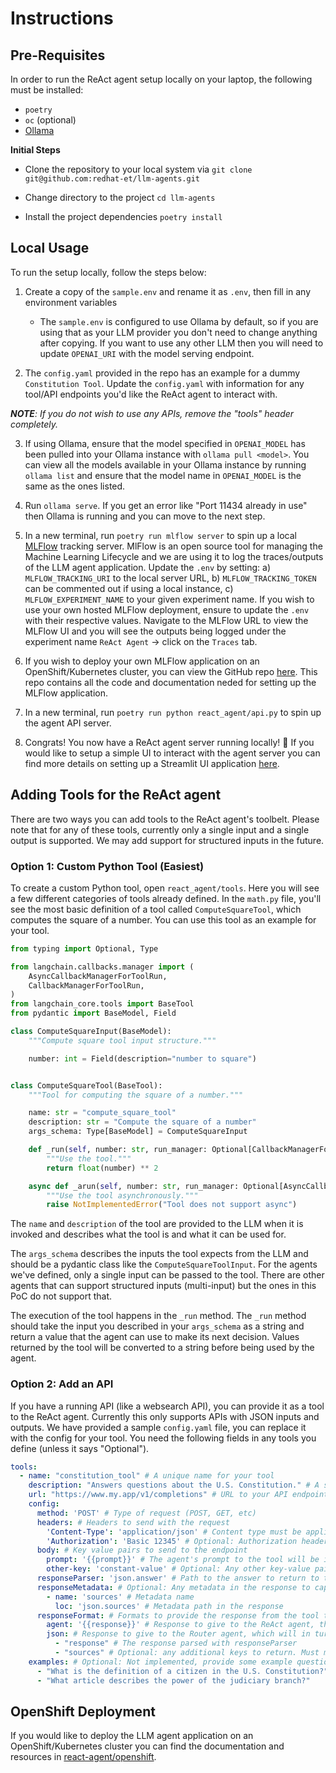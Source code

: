 # Instructions

## Pre-Requisites

In order to run the ReAct agent setup locally on your laptop, the following must be installed:
* `poetry`
* `oc` (optional)
* [Ollama](https://ollama.com/)

**Initial Steps**

* Clone the repository to your local system via `git clone git@github.com:redhat-et/llm-agents.git`

* Change directory to the project `cd llm-agents`

* Install the project dependencies `poetry install`

## Local Usage

To run the setup locally, follow the steps below:

1. Create a copy of the `sample.env` and rename it as `.env`, then fill in any environment variables
    * The `sample.env` is configured to use Ollama by default, so if you are using that as your LLM provider you don't need to change anything after copying. If you want to use any other LLM then you will need to update `OPENAI_URI` with the model serving endpoint.

2. The `config.yaml` provided in the repo has an example for a dummy `Constitution Tool`. Update the `config.yaml` with information for any tool/API endpoints you'd like the ReAct agent to interact with.

***NOTE**: If you do not wish to use any APIs, remove the "tools" header completely.*

3. If using Ollama, ensure that the model specified in `OPENAI_MODEL` has been pulled into your Ollama instance with `ollama pull <model>`. You can view all the models available in your Ollama instance by running `ollama list` and ensure that the model name in `OPENAI_MODEL` is the same as the ones listed. 

4. Run `ollama serve`. If you get an error like "Port 11434 already in use" then Ollama is running and you can move to the next step. 

5. In a new terminal, run `poetry run mlflow server` to spin up a local [MLFlow](https://mlflow.org/) tracking server. MlFlow is an open source tool for managing the Machine Learning Lifecycle and we are using it to log the traces/outputs of the LLM agent application. Update the `.env` by setting: a) `MLFLOW_TRACKING_URI` to the local server URL, b) `MLFLOW_TRACKING_TOKEN` can be commented out if using a local instance, c) `MLFLOW_EXPERIMENT_NAME` to your given experiment name. If you wish to use your own hosted MLFlow deployment, ensure to update the `.env` with their respective values. Navigate to the MLFlow URL to view the MLFlow UI and you will see the outputs being logged under the experiment name `ReAct Agent` -> click on the `Traces` tab.

6. If you wish to deploy your own MLFlow application on an OpenShift/Kubernetes cluster, you can view the GitHub repo [here](https://github.com/redhat-et/mlflow-openshift). This repo contains all the code and documentation neded for setting up the MLFlow application.

7. In a new terminal, run `poetry run python react_agent/api.py` to spin up the agent API server.

8. Congrats! You now have a ReAct agent server running locally! 🥳 If you would like to setup a simple UI to interact with the agent server you can find more details on setting up a Streamlit UI application [here](https://github.com/redhat-et/llm-agents/tree/main/streamlit/README.md).

## Adding Tools for the ReAct agent

There are two ways you can add tools to the ReAct agent's toolbelt. 
Please note that for any of these tools, currently only a single input and a single output is supported.
We may add support for structured inputs in the future.

### Option 1: Custom Python Tool (Easiest)
To create a custom Python tool, open `react_agent/tools`.
Here you will see a few different categories of tools already defined.
In the `math.py` file, you'll see the most basic definition of a tool called `ComputeSquareTool`, which computes the square of a number.
You can use this tool as an example for your tool.

```python
from typing import Optional, Type

from langchain.callbacks.manager import (
    AsyncCallbackManagerForToolRun,
    CallbackManagerForToolRun,
)
from langchain_core.tools import BaseTool
from pydantic import BaseModel, Field

class ComputeSquareInput(BaseModel):
    """Compute square tool input structure."""

    number: int = Field(description="number to square")


class ComputeSquareTool(BaseTool):
    """Tool for computing the square of a number."""

    name: str = "compute_square_tool"
    description: str = "Compute the square of a number"
    args_schema: Type[BaseModel] = ComputeSquareInput

    def _run(self, number: str, run_manager: Optional[CallbackManagerForToolRun] = None):
        """Use the tool."""
        return float(number) ** 2

    async def _arun(self, number: str, run_manager: Optional[AsyncCallbackManagerForToolRun] = None) -> str:
        """Use the tool asynchronously."""
        raise NotImplementedError("Tool does not support async")
```
The `name` and `description` of the tool are provided to the LLM when it is invoked and describes what the tool is and what it can be used for.

The `args_schema` describes the inputs the tool expects from the LLM and should be a pydantic class like the `ComputeSquareToolInput`.
For the agents we've defined, only a single input can be passed to the tool.
There are other agents that can support structured inputs (multi-input) but the ones in this PoC do not support that.

The execution of the tool happens in the `_run` method.
The `_run` method should take the input you described in your `args_schema` as a string and return a value that the agent can use to make its next decision.
Values returned by the tool will be converted to a string before being used by the agent.

### Option 2: Add an API
If you have a running API (like a websearch API), you can provide it as a tool to the ReAct agent.
Currently this only supports APIs with JSON inputs and outputs.
We have provided a sample `config.yaml` file, you can replace it with the config for your tool.
You need the following fields in any tools you define (unless it says "Optional").

```yaml
tools:
  - name: "constitution_tool" # A unique name for your tool
    description: "Answers questions about the U.S. Constitution." # A sentence or two describing the purpose of your tool
    url: "https://www.my.app/v1/completions" # URL to your API endpoint
    config:
      method: 'POST' # Type of request (POST, GET, etc)
      headers: # Headers to send with the request
        'Content-Type': 'application/json' # Content type must be application/json
        'Authorization': 'Basic 12345' # Optional: Authorization header (base64 encoded)
      body: # Key value pairs to send to the endpoint
        prompt: '{{prompt}}' # The agent's prompt to the tool will be injected anywhere a {{prompt}} is present
        other-key: 'constant-value' # Optional: Any other key-value pairs to send
      responseParser: 'json.answer' # Path to the answer to return to the agent
      responseMetadata: # Optional: Any metadata in the response to capture for use in responseFormat
        - name: 'sources' # Metadata name
          loc: 'json.sources' # Metadata path in the response
      responseFormat: # Formats to provide the response from the tool to the agent, must have agent and json keys
        agent: '{{response}}' # Response to give to the ReAct agent, the response parsed with the responseParser will be injected anywhere a {{response}} is present
        json: # Response to give to the Router agent, which will in turn be given to the user
          - "response" # The response parsed with responseParser
          - "sources" # Optional: any additional keys to return. Must match one of the name fields in responseMetadata
    examples: # Optional: Not implemented, provide some example questions your tool can answer
      - "What is the definition of a citizen in the U.S. Constitution?"
      - "What article describes the power of the judiciary branch?"
```

## OpenShift Deployment
If you would like to deploy the LLM agent application on an OpenShift/Kubernetes cluster you can find the documentation and resources in [react-agent/openshift](https://github.com/redhat-et/llm-agents/tree/main/react_agent/openshift).
